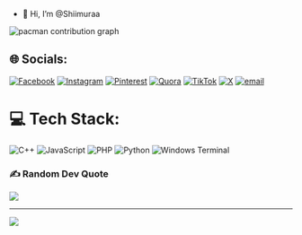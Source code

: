 - 👋 Hi, I’m @Shiimuraa

<picture>
  <source media="(prefers-color-scheme: dark)" srcset="https://raw.githubusercontent.com/Shiimuraa /Shiimuraa /output/pacman-contribution-graph-dark.svg">
  <source media="(prefers-color-scheme: light)" srcset="https://raw.githubusercontent.com/Shiimuraa /Shiimuraa /output/pacman-contribution-graph.svg">
  <img alt="pacman contribution graph" src="https://raw.githubusercontent.com/Shiimuraa /Shiimuraa /output/pacman-contribution-graph.svg">
</picture>

###
## 🌐 Socials:
[![Facebook](https://img.shields.io/badge/Facebook-%231877F2.svg?logo=Facebook&logoColor=white)](https://facebook.com/Syft) [![Instagram](https://img.shields.io/badge/Instagram-%23E4405F.svg?logo=Instagram&logoColor=white)](https://instagram.com/matchamactha) [![Pinterest](https://img.shields.io/badge/Pinterest-%23E60023.svg?logo=Pinterest&logoColor=white)](https://pinterest.com/Syft) [![Quora](https://img.shields.io/badge/Quora-%23B92B27.svg?logo=Quora&logoColor=white)](https://quora.com/profile/Ahmdsyfta,) [![TikTok](https://img.shields.io/badge/TikTok-%23000000.svg?logo=TikTok&logoColor=white)](https://tiktok.com/@kurohigee) [![X](https://img.shields.io/badge/X-black.svg?logo=X&logoColor=white)](https://x.com/Aamatchaa) [![email](https://img.shields.io/badge/Email-D14836?logo=gmail&logoColor=white)](mailto:ahmadsyafaatalsanis33@gmail.com) 

# 💻 Tech Stack:
![C++](https://img.shields.io/badge/c++-%2300599C.svg?style=for-the-badge&logo=c%2B%2B&logoColor=white) ![JavaScript](https://img.shields.io/badge/javascript-%23323330.svg?style=for-the-badge&logo=javascript&logoColor=%23F7DF1E) ![PHP](https://img.shields.io/badge/php-%23777BB4.svg?style=for-the-badge&logo=php&logoColor=white) ![Python](https://img.shields.io/badge/python-3670A0?style=for-the-badge&logo=python&logoColor=ffdd54) ![Windows Terminal](https://img.shields.io/badge/Windows%20Terminal-%234D4D4D.svg?style=for-the-badge&logo=windows-terminal&logoColor=white)

### ✍️ Random Dev Quote
![](https://quotes-github-readme.vercel.app/api?type=horizontal&theme=radical)

---
[![](https://visitcount.itsvg.in/api?id=Shiimuraa&icon=0&color=0)](https://visitcount.itsvg.in)

<!-- Proudly created with GPRM ( https://gprm.itsvg.in ) -->
  

<!---
Shiimuraa/Shiimuraa is a ✨ special ✨ repository because its `README.md` (this file) appears on your GitHub profile.
You can click the Preview link to take a look at your changes.
--->
